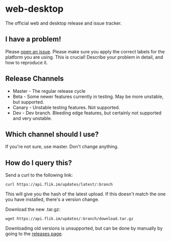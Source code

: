 # web-desktop
The official web and desktop release and issue tracker.

## I have a problem!
Please [open an issue](https://github.com/flikmsg/web-desktop/issues/new). Please make sure you apply the correct labels for the platform you are using. This is crucial! Describe your problem in detail, and how to reproduce it.

## Release Channels

* Master - The regular release cycle
* Beta - Some newer features currently in testing. May be more unstable, but supported.
* Canary - Unstable testing features. Not supported.
* Dev - Dev branch. Bleeding edge features, but certainly not supported and very unstable.

## Which channel should I use?

If you're not sure, use master. Don't change anything.

## How do I query this?

Send a curl to the following link:
```
curl https://api.flik.im/updates/latest/:branch
```

This will give you the hash of the latest upload. If this doesn't match the one you have installed, there's a version change.

Download the new .tar.gz:
```
wget https://api.flik.im/updates/:branch/download.tar.gz
```

Downloading old versions is unsupported, but can be done by manually by going to the [releases page](/releases).
